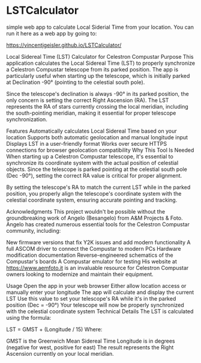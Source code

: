 # LSTCalculator
simple web app to calculate Local Siderial Time from your location. You can run it here as a web app by going to:

https://vincentjgeisler.github.io/LSTCalculator/

Local Sidereal Time (LST) Calculator for Celestron Compustar
Purpose
This application calculates the Local Sidereal Time (LST) to properly synchronize a Celestron Compustar telescope from its parked position. The app is particularly useful when starting up the telescope, which is initially parked at Declination -90° (pointing to the celestial south pole).

Since the telescope's declination is always -90° in its parked position, the only concern is setting the correct Right Ascension (RA). The LST represents the RA of stars currently crossing the local meridian, including the south-pointing meridian, making it essential for proper telescope synchronization.

Features
Automatically calculates Local Sidereal Time based on your location
Supports both automatic geolocation and manual longitude input
Displays LST in a user-friendly format
Works over secure HTTPS connections for browser geolocation compatibility
Why This Tool Is Needed
When starting up a Celestron Compustar telescope, it's essential to synchronize its coordinate system with the actual position of celestial objects. Since the telescope is parked pointing at the celestial south pole (Dec -90°), setting the correct RA value is critical for proper alignment.

By setting the telescope's RA to match the current LST while in the parked position, you properly align the telescope's coordinate system with the celestial coordinate system, ensuring accurate pointing and tracking.

Acknowledgments
This project wouldn't be possible without the groundbreaking work of Angelo (Besangelo) from A&M Projects & Foto. Angelo has created numerous essential tools for the Celestron Compustar community, including:

New firmware versions that fix Y2K issues and add modern functionality
A full ASCOM driver to connect the Compustar to modern PCs
Hardware modification documentation
Reverse-engineered schematics of the Compustar's boards
A Compustar emulator for testing
His website at https://www.aemfoto.it is an invaluable resource for Celestron Compustar owners looking to modernize and maintain their equipment.

Usage
Open the app in your web browser
Either allow location access or manually enter your longitude
The app will calculate and display the current LST
Use this value to set your telescope's RA while it's in the parked position (Dec = -90°)
Your telescope will now be properly synchronized with the celestial coordinate system
Technical Details
The LST is calculated using the formula:

LST = GMST + (Longitude / 15)
Where:

GMST is the Greenwich Mean Sidereal Time
Longitude is in degrees (negative for west, positive for east)
The result represents the Right Ascension currently on your local meridian.
